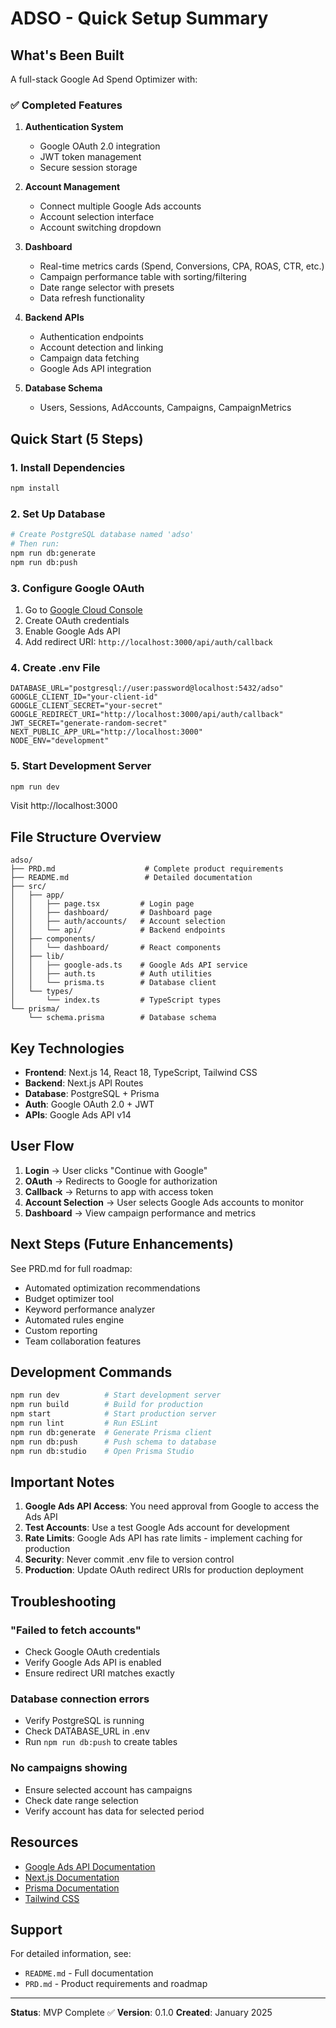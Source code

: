 # ADSO - Quick Setup Summary

## What's Been Built

A full-stack Google Ad Spend Optimizer with:

### ✅ Completed Features

1. **Authentication System**
   - Google OAuth 2.0 integration
   - JWT token management
   - Secure session storage

2. **Account Management**
   - Connect multiple Google Ads accounts
   - Account selection interface
   - Account switching dropdown

3. **Dashboard**
   - Real-time metrics cards (Spend, Conversions, CPA, ROAS, CTR, etc.)
   - Campaign performance table with sorting/filtering
   - Date range selector with presets
   - Data refresh functionality

4. **Backend APIs**
   - Authentication endpoints
   - Account detection and linking
   - Campaign data fetching
   - Google Ads API integration

5. **Database Schema**
   - Users, Sessions, AdAccounts, Campaigns, CampaignMetrics

## Quick Start (5 Steps)

### 1. Install Dependencies
```bash
npm install
```

### 2. Set Up Database
```bash
# Create PostgreSQL database named 'adso'
# Then run:
npm run db:generate
npm run db:push
```

### 3. Configure Google OAuth
1. Go to [Google Cloud Console](https://console.cloud.google.com/)
2. Create OAuth credentials
3. Enable Google Ads API
4. Add redirect URI: `http://localhost:3000/api/auth/callback`

### 4. Create .env File
```env
DATABASE_URL="postgresql://user:password@localhost:5432/adso"
GOOGLE_CLIENT_ID="your-client-id"
GOOGLE_CLIENT_SECRET="your-secret"
GOOGLE_REDIRECT_URI="http://localhost:3000/api/auth/callback"
JWT_SECRET="generate-random-secret"
NEXT_PUBLIC_APP_URL="http://localhost:3000"
NODE_ENV="development"
```

### 5. Start Development Server
```bash
npm run dev
```

Visit http://localhost:3000

## File Structure Overview

```
adso/
├── PRD.md                    # Complete product requirements
├── README.md                 # Detailed documentation
├── src/
│   ├── app/
│   │   ├── page.tsx         # Login page
│   │   ├── dashboard/       # Dashboard page
│   │   ├── auth/accounts/   # Account selection
│   │   └── api/             # Backend endpoints
│   ├── components/
│   │   └── dashboard/       # React components
│   ├── lib/
│   │   ├── google-ads.ts    # Google Ads API service
│   │   ├── auth.ts          # Auth utilities
│   │   └── prisma.ts        # Database client
│   └── types/
│       └── index.ts         # TypeScript types
└── prisma/
    └── schema.prisma        # Database schema
```

## Key Technologies

- **Frontend**: Next.js 14, React 18, TypeScript, Tailwind CSS
- **Backend**: Next.js API Routes
- **Database**: PostgreSQL + Prisma
- **Auth**: Google OAuth 2.0 + JWT
- **APIs**: Google Ads API v14

## User Flow

1. **Login** → User clicks "Continue with Google"
2. **OAuth** → Redirects to Google for authorization
3. **Callback** → Returns to app with access token
4. **Account Selection** → User selects Google Ads accounts to monitor
5. **Dashboard** → View campaign performance and metrics

## Next Steps (Future Enhancements)

See PRD.md for full roadmap:
- Automated optimization recommendations
- Budget optimizer tool
- Keyword performance analyzer
- Automated rules engine
- Custom reporting
- Team collaboration features

## Development Commands

```bash
npm run dev          # Start development server
npm run build        # Build for production
npm start            # Start production server
npm run lint         # Run ESLint
npm run db:generate  # Generate Prisma client
npm run db:push      # Push schema to database
npm run db:studio    # Open Prisma Studio
```

## Important Notes

1. **Google Ads API Access**: You need approval from Google to access the Ads API
2. **Test Accounts**: Use a test Google Ads account for development
3. **Rate Limits**: Google Ads API has rate limits - implement caching for production
4. **Security**: Never commit .env file to version control
5. **Production**: Update OAuth redirect URIs for production deployment

## Troubleshooting

### "Failed to fetch accounts"
- Check Google OAuth credentials
- Verify Google Ads API is enabled
- Ensure redirect URI matches exactly

### Database connection errors
- Verify PostgreSQL is running
- Check DATABASE_URL in .env
- Run `npm run db:push` to create tables

### No campaigns showing
- Ensure selected account has campaigns
- Check date range selection
- Verify account has data for selected period

## Resources

- [Google Ads API Documentation](https://developers.google.com/google-ads/api/docs/start)
- [Next.js Documentation](https://nextjs.org/docs)
- [Prisma Documentation](https://www.prisma.io/docs)
- [Tailwind CSS](https://tailwindcss.com/docs)

## Support

For detailed information, see:
- `README.md` - Full documentation
- `PRD.md` - Product requirements and roadmap

---

**Status**: MVP Complete ✅
**Version**: 0.1.0
**Created**: January 2025
